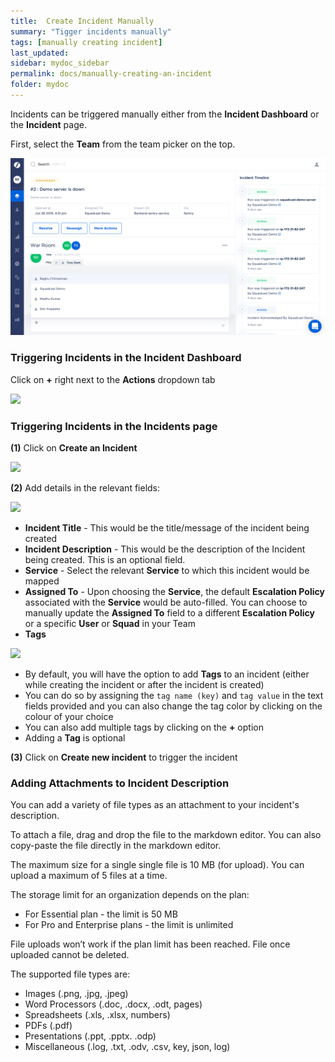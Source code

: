 ```yaml
---
title:  Create Incident Manually
summary: "Tigger incidents manually"
tags: [manually creating incident]
last_updated:
sidebar: mydoc_sidebar
permalink: docs/manually-creating-an-incident
folder: mydoc
---
```


Incidents can be triggered manually either from the **Incident Dashboard** or the **Incident** page.

First, select the **Team** from the team picker on the top.

![](images/incident_1.png)

### Triggering Incidents in the **Incident Dashboard**

Click on **+** right next to the **Actions** dropdown tab 

![](images/manual1.png)

### Triggering Incidents in the **Incidents** page

**(1)** Click on **Create an Incident**

![](images/manual2.png)

**(2)** Add details in the relevant fields:

![](images/manual3.png)

- **Incident Title** - This would be the title/message of the incident being created
- **Incident Description** - This would be the description of the Incident being created. This is an optional field.
- **Service** - Select the relevant **Service** to which this incident would be mapped
- **Assigned To** - Upon choosing the **Service**, the default **Escalation Policy** associated with the **Service** would be auto-filled. You can choose to manually update the **Assigned To** field to a different **Escalation Policy** or a specific **User** or **Squad** in your Team
- **Tags** 

![](images/manual4.png)

- By default, you will have the option to add **Tags** to an incident (either while creating the incident or after the incident is created)
- You can do so by assigning the `tag name (key)` and `tag value` in the text fields provided and you can also change the tag color by clicking on the colour of your choice
- You can also add multiple tags by clicking on the **+** option
- Adding a **Tag** is optional

**(3)** Click on **Create new incident** to trigger the incident

### Adding Attachments to Incident Description

You can add a variety of file types as an attachment to your incident's description.

To attach a file, drag and drop the file to the markdown editor. You can also copy-paste the file directly in the markdown editor.

The maximum size for a single single file is 10 MB (for upload). You can upload a maximum of 5 files at a time.

The storage limit for an organization depends on the plan:

- For Essential plan - the limit is 50 MB
- For Pro and Enterprise plans - the limit is unlimited

File uploads won’t work if the plan limit has been reached. File once uploaded cannot be deleted.

The supported file types are:

- Images (.png, .jpg, .jpeg)
- Word Processors (.doc, .docx, .odt, pages)
- Spreadsheets (.xls, .xlsx, numbers)
- PDFs (.pdf)
- Presentations (.ppt, .pptx. .odp)
- Miscellaneous (.log, .txt, .odv, .csv, key, json, log)


